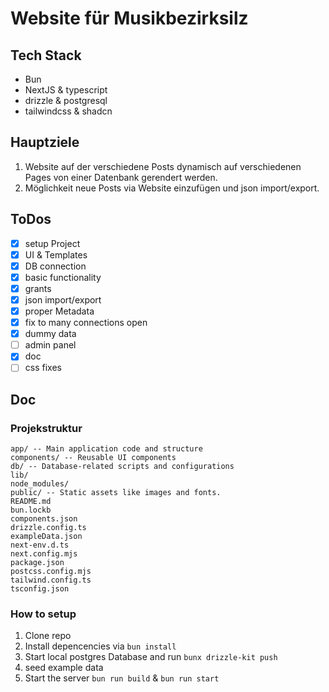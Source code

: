 # Website für Musikbezirksilz

## Tech Stack

- Bun
- NextJS & typescript
- drizzle & postgresql
- tailwindcss & shadcn

## Hauptziele

1. Website auf der verschiedene Posts dynamisch auf verschiedenen Pages von einer Datenbank gerendert werden.
2. Möglichkeit neue Posts via Website einzufügen und json import/export.

## ToDos

- [x] setup Project
- [x] UI & Templates
- [x] DB connection
- [x] basic functionality
- [x] grants
- [x] json import/export
- [x] proper Metadata 
- [x] fix to many connections open
- [x] dummy data
- [ ] admin panel
- [x] doc
- [ ] css fixes

## Doc

### Projekstruktur
```
app/ -- Main application code and structure
components/ -- Reusable UI components
db/ -- Database-related scripts and configurations
lib/
node_modules/ 
public/ -- Static assets like images and fonts.
README.md
bun.lockb
components.json
drizzle.config.ts
exampleData.json
next-env.d.ts
next.config.mjs
package.json
postcss.config.mjs
tailwind.config.ts
tsconfig.json
```

### How to setup

1. Clone repo
2. Install depencencies via ``bun install``
3. Start local postgres Database and run ```bunx drizzle-kit push```
4. seed example data
5. Start the server ``bun run build`` & ``bun run start``
